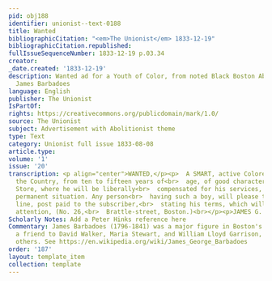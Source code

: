 ```yaml
---
pid: obj188
identifier: unionist--text-0188
title: Wanted
bibliographicCitation: "<em>The Unionist</em> 1833-12-19"
bibliographicCitation.republished: 
fullIssueSequenceNumber: 1833-12-19 p.03.34
creator: 
_date.created: '1833-12-19'
description: Wanted ad for a Youth of Color, from noted Black Boston Abolitionist
  James Barbadoes
language: English
publisher: The Unionist
IsPartOf: 
rights: https://creativecommons.org/publicdomain/mark/1.0/
source: The Unionist
subject: Advertisement with Abolitionist theme
type: Text
category: Unionist full issue 1833-08-08
article.type: 
volume: '1'
issue: '20'
transcription: <p align="center">WANTED,</p><p>  A SMART, active Colored Boy from
  the Country, from ten to fifteen years of<br>  age, of good character, in a Clothing
  Store, where he will be liberally<br>  compensated for his services, and find a
  permanent situation. Any person<br>  having such a boy, will please to forward a
  line, post paid to the subscriber,<br>  stating his terms, which will receive immediate
  attention, (No. 26,<br>  Brattle-street, Boston.)<br></p><p>JAMES G. BARBADOES</p>
Scholarly Notes: Add a Peter Hinks reference here
Commentary: James Barbadoes (1796-1841) was a major figure in Boston's Black community,
  a friend to David Walker, Maria Stewart, and William Lloyd Garrison, among many
  others. See https://en.wikipedia.org/wiki/James_George_Barbadoes
order: '187'
layout: template_item
collection: template
---
```


